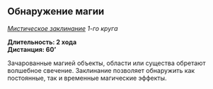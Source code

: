 ## Обнаружение магии

*[Мистическое заклинание](../arcane.md) 1-го круга*

**Длительность: 2 хода**<br>
**Дистанция: 60’**

Зачарованные магией объекты, области или существа обретают волшебное свечение. Заклинание позволяет обнаружить как постоянные, так и временные магические эффекты.